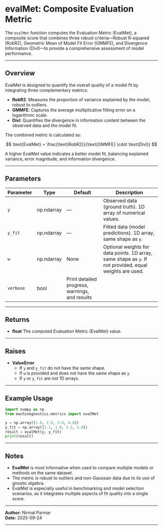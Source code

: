 # evalMet: Composite Evaluation Metric

The `evalMet` function computes the Evaluation Metric (EvalMet), a composite score that combines three robust criteria—Robust R-squared (RobR2), Geometric Mean of Model Fit Error (GMMFE), and Divergence Information (DivI)—to provide a comprehensive assessment of model performance.

---

## Overview

EvalMet is designed to quantify the overall quality of a model fit by integrating three complementary metrics:

- **RobR2**: Measures the proportion of variance explained by the model, robust to outliers.
- **GMMFE**: Captures the average multiplicative fitting error on a logarithmic scale.
- **DivI**: Quantifies the divergence in information content between the observed data and the model fit.

The combined metric is calculated as:

$$
\text{EvalMet} = \frac{\text{RobR2}}{\text{GMMFE} \cdot \text{DivI}}
$$

A higher EvalMet value indicates a better model fit, balancing explained variance, error magnitude, and information divergence.

---

## Parameters

| Parameter   | Type       | Default                                        | Description                                                                                               |
| ----------- | ---------- | ---------------------------------------------- | --------------------------------------------------------------------------------------------------------- |
| `y`       | np.ndarray | —                                             | Observed data (ground truth). 1D array of numerical values.                                               |
| `y_fit`   | np.ndarray | —                                             | Fitted data (model predictions). 1D array, same shape as `y`.                                           |
| `w`       | np.ndarray | None                                           | Optional weights for data points. 1D array, same shape as `y`. If not provided, equal weights are used. |
| `verbose` | bool       | Print detailed progress, warnings, and results |                                                                                                           |

---

## Returns

- **float**
  The computed Evaluation Metric (EvalMet) value.

---

## Raises

- **ValueError**
  - If `y` and `y_fit` do not have the same shape.
  - If `w` is provided and does not have the same shape as `y`.
  - If `y` or `y_fit` are not 1D arrays.

---

## Example Usage

```python
import numpy as np
from machinegnostics.metrics import evalMet

y = np.array([1.0, 2.0, 3.0, 4.0])
y_fit = np.array([1.1, 1.9, 3.2, 3.8])
result = evalMet(y, y_fit)
print(result)
```

---

## Notes

- **EvalMet** is most informative when used to compare multiple models or methods on the same dataset.
- The metric is robust to outliers and non-Gaussian data due to its use of gnostic algebra.
- EvalMet is especially useful in benchmarking and model selection scenarios, as it integrates multiple aspects of fit quality into a single score.

---

**Author:** Nirmal Parmar	
**Date:** 2025-09-24

---
